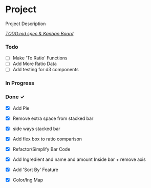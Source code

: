 # Project

Project Description

<em>[TODO.md spec & Kanban Board](https://bit.ly/3fCwKfM)</em>

### Todo

- [ ] Make 'To Ratio' Functions  
- [ ] Add More Ratio Data  
- [ ] Add testing for d3 components  

### In Progress


### Done ✓

- [x] Add Pie  
- [x] Remove extra space from stacked bar  
- [x] side ways stacked bar  
- [x] Add flex box to ratio comparison  
- [x] Refactor/Simplify Bar Code  
- [x] Add Ingredient and name and amount Inside bar + remove axis  
- [x] Add 'Sort By' Feature  
- [x] Color/Ing Map  

